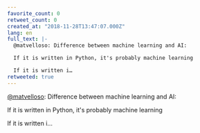 ```yaml
---
favorite_count: 0
retweet_count: 0
created_at: "2018-11-28T13:47:07.000Z"
lang: en
full_text: |-
  @matvelloso: Difference between machine learning and AI:

  If it is written in Python, it's probably machine learning

  If it is written i…
retweeted: true
---
```


[@matvelloso](https://twitter.com/matvelloso): Difference between machine
learning and AI:

If it is written in Python, it's probably machine learning

If it is written i…
